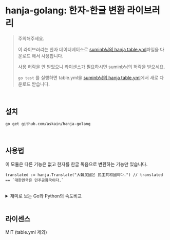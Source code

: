 # hanja-golang: 한자-한글 변환 라이브러리


> 주의해주세요.
>
> 이 라이브러리는 한자 데이터베이스로 [suminb님의 hanja table.yml](https://raw.githubusercontent.com/suminb/hanja/develop/hanja/table.yml)파일을 다운로드 해서 사용합니다.
>
> 사용 허락을 안 받았으니 라이센스가 필요하시면 suminb님의 허락을 받으세요.
>
> `go test` 를 실행하면 table.yml을 [suminb님의 hanja table.yml](https://raw.githubusercontent.com/suminb/hanja/develop/hanja/table.yml)에서 새로 다운로드 받습니다.

<br>

## 설치

```
go get github.com/askain/hanja-golang
```

<br>

## 사용법

이 모듈은 다른 기능은 없고 한자를 한글 독음으로 변환하는 기능만 있습니다.

```
translated := hanja.Translate("大韓民國은 民主共和國이다.")	// translated == `대한민국은 민주공화국이다.`
```

<br>

<details>
  <summary>재미로 보는 Go와 Python의 속도비교</summary>

Python

```
import hanja
import datetime

if __name__ == '__main__':
    a = datetime.datetime.now()
    for i in range(99):
        translated = hanja.translate('大韓民國은 民主共和國이다.', 'substitution')
    wanted = r'대한민국은 민주공화국이다.'
    
    if translated != wanted:
        print("hanja.translate('大韓民國은 民主共和國이다.') == '{0}', but wanted '{1}'".format(translated, wanted))

    b = datetime.datetime.now()
    print(b-a)
```

Go
```
package hanja

import (
	"testing"
)

func TestTranslate(t *testing.T) {
	var translated string
	for i := 0; i < 100; i++ {
		translated = Translate("大韓民國은 民主共和國이다.")
	}
	wanted := `대한민국은 민주공화국이다.`

	if translated != wanted {
		t.Fatalf(`Translate("大韓民國은 民主共和國이다.") == %q, but wanted "%v",`, translated, wanted)
	}
}
```


| 언어 | 1 | 2 | 3 | 4 |
|------|---|---|---|---|
|Python3.9|2.050s|2.089s|2.000s|2.024s|
|Go1.17  |0.889s|0.865s|0.434s|0.451s|


> 특이사항
> - Go는 yaml을 파싱하기위해 gopkg.in/yaml.v3 을 사용한 경우 Python을 사용할때보다 오히려 더 느렸음
> - Go는 gopkg.in/yaml.v3 라이브러리를 사용하지않고 text 파일처럼 읽어서 속도 향상: 소요시간 차이는 대충 6.0초 -> 0.1초
> - Go는 왜 3, 4회 실행시 속도가 늘어나는지는 의문

</details>

<br>

## 라이센스

MIT (table.yml 제외)